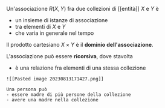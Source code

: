 Un'associazione $R(X,Y)$ fra due collezioni di [[entità]] $X$ e $Y$ è 
- un insieme di istanze di associazione
- tra elementi di $X$ e $Y$
- che varia in generale nel tempo

Il prodotto cartesiano $X\times Y$ è il **dominio dell'associazione**.

L'associazione può essere **ricorsiva**, dove stavolta
- è una relazione fra elementi di una stessa collezione

```ad-example
![[Pasted image 20230813171427.png]]

Una persona può 
- essere madre di più persone della collezione
- avere una madre nella collezione
```
